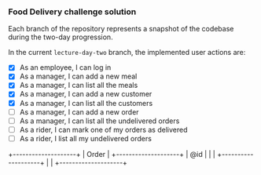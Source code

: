 ### Food Delivery challenge solution

Each branch of the repository represents a snapshot of the codebase during the two-day progression.

In the current `lecture-day-two` branch, the implemented user actions are:

- [X] As an employee, I can log in
- [X] As a manager, I can add a new meal
- [X] As a manager, I can list all the meals
- [X] As a manager, I can add a new customer
- [X] As a manager, I can list all the customers
- [ ] As a manager, I can add a new order
- [ ] As a manager, I can list all the undelivered orders
- [ ] As a rider, I can mark one of my orders as delivered
- [ ] As a rider, I list all my undelivered orders

+--------------------+
|       Order        |
+--------------------+
| @id                |
|                    |
+--------------------+
|                    |
+--------------------+